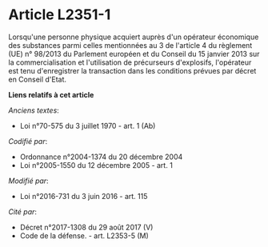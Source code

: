 # Article L2351-1

Lorsqu'une personne physique acquiert auprès d'un opérateur économique des substances parmi celles mentionnées au 3 de
l'article 4 du règlement (UE) n° 98/2013 du Parlement européen et du Conseil du 15 janvier 2013 sur la commercialisation et
l'utilisation de précurseurs d'explosifs, l'opérateur est tenu d'enregistrer la transaction dans les conditions prévues par
décret en Conseil d'Etat.

**Liens relatifs à cet article**

_Anciens textes_:

  - Loi n°70-575 du 3 juillet 1970 - art. 1 (Ab)

_Codifié par_:

  - Ordonnance n°2004-1374 du 20 décembre 2004
  - Loi n°2005-1550 du 12 décembre 2005 - art. 1

_Modifié par_:

  - Loi n°2016-731 du 3 juin 2016 - art. 115

_Cité par_:

  - Décret n°2017-1308 du 29 août 2017 (V)
  - Code de la défense. - art. L2353-5 (M)
